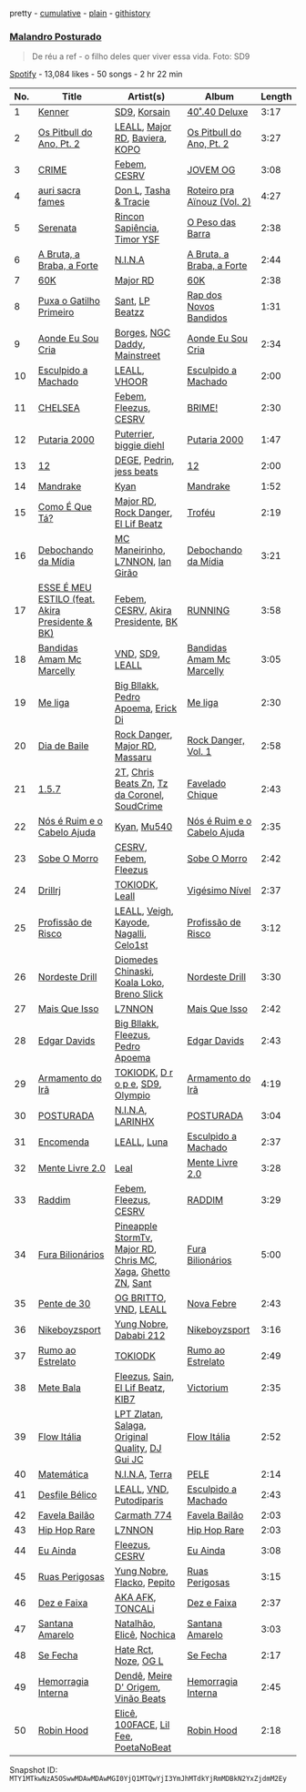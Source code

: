 pretty - [cumulative](/playlists/cumulative/37i9dQZF1DWUOuypaVNd01.md) - [plain](/playlists/plain/37i9dQZF1DWUOuypaVNd01) - [githistory](https://github.githistory.xyz/mackorone/spotify-playlist-archive/blob/main/playlists/plain/37i9dQZF1DWUOuypaVNd01)

### [Malandro Posturado](https://open.spotify.com/playlist/37i9dQZF1DWUOuypaVNd01)

> De réu a ref \- o filho deles quer viver essa vida\. Foto: SD9

[Spotify](https://open.spotify.com/user/spotify) - 13,084 likes - 50 songs - 2 hr 22 min

| No. | Title | Artist(s) | Album | Length |
|---|---|---|---|---|
| 1 | [Kenner](https://open.spotify.com/track/19lLjXxxDDWQCxO69QU5Zr) | [SD9](https://open.spotify.com/artist/5vISZlkpbDSJybQqgUeF52), [Korsain](https://open.spotify.com/artist/3mzX21OpC0y7SgIOKCSpKL) | [40˚.40 Deluxe](https://open.spotify.com/album/15pZ53TSgyuAfNOqt2hnpM) | 3:17 |
| 2 | [Os Pitbull do Ano, Pt\. 2](https://open.spotify.com/track/2WLjFfNF7aIdTk6SVVo6NR) | [LEALL](https://open.spotify.com/artist/4h52MPCFvx56uhmH254Uqz), [Major RD](https://open.spotify.com/artist/76hYPcWML9NGEh8LashwT5), [Baviera](https://open.spotify.com/artist/6cUTkFvlPW27lYc3qcoOgy), [KOPO](https://open.spotify.com/artist/3vSHkuSE00R9QBkm5SByaA) | [Os Pitbull do Ano, Pt\. 2](https://open.spotify.com/album/6dI7q22ZoKPIzWuWDVoawl) | 3:27 |
| 3 | [CRIME](https://open.spotify.com/track/6VZ4iuA1y0utK4YR9dMfhu) | [Febem](https://open.spotify.com/artist/2Ip2jiEjsSe8pmRBzwTv5N), [CESRV](https://open.spotify.com/artist/1qJG1PpAGl1FnzYyCDU7x1) | [JOVEM OG](https://open.spotify.com/album/62rhAAgqTCXMeM5xXGOXMJ) | 3:08 |
| 4 | [auri sacra fames](https://open.spotify.com/track/3BL8FClujPbdn3Qz2vZaLi) | [Don L](https://open.spotify.com/artist/6U98XWjrUPnPtPBjEprDmu), [Tasha & Tracie](https://open.spotify.com/artist/5Gv1C1LY8pWiYcfcdjSNMT) | [Roteiro pra Aïnouz \(Vol\. 2\)](https://open.spotify.com/album/2lsICIaiaE3ZOYbX9vm1UL) | 4:27 |
| 5 | [Serenata](https://open.spotify.com/track/0i3tVVp12fqp55ZediozgQ) | [Rincon Sapiência](https://open.spotify.com/artist/6syQjkQSMIrzw5cFnNRheo), [Timor YSF](https://open.spotify.com/artist/5iyA3j1yVqGBgaKCeiUIzO) | [O Peso das Barra](https://open.spotify.com/album/1NQxhguiFlOyNnshi7qpkL) | 2:38 |
| 6 | [A Bruta, a Braba, a Forte](https://open.spotify.com/track/2N54ghEQWbNZ9Y39Wr2JKg) | [N.I.N.A](https://open.spotify.com/artist/32NfHH4nSmu97Z4RQjPyET) | [A Bruta, a Braba, a Forte](https://open.spotify.com/album/73h7cH1GkuOSBMZ9sgX5zb) | 2:44 |
| 7 | [60K](https://open.spotify.com/track/45T7K7sercGwxi5sU4wqAK) | [Major RD](https://open.spotify.com/artist/76hYPcWML9NGEh8LashwT5) | [60K](https://open.spotify.com/album/280tU4xoWJ10EcJoc0YOkT) | 2:38 |
| 8 | [Puxa o Gatilho Primeiro](https://open.spotify.com/track/72BLgAUeyFgAX8T033l8Wv) | [Sant](https://open.spotify.com/artist/7IlBcKrGUBJ0NKdnbDde89), [LP Beatzz](https://open.spotify.com/artist/3WFKRRXUORuPPdH11Spele) | [Rap dos Novos Bandidos](https://open.spotify.com/album/2rYLZlhbWbcjNJg3PiwV9O) | 1:31 |
| 9 | [Aonde Eu Sou Cria](https://open.spotify.com/track/5ZSCMCmUNxnRTDuYZxK3ah) | [Borges](https://open.spotify.com/artist/6jBww4kwlSrjaNYP7AQPtX), [NGC Daddy](https://open.spotify.com/artist/2iNFFCEAFdfAV5hPdpMk6x), [Mainstreet](https://open.spotify.com/artist/25XJqeReVV38w0tR04GGBd) | [Aonde Eu Sou Cria](https://open.spotify.com/album/2kMW9ybuXIlpW86XOEf6k1) | 2:34 |
| 10 | [Esculpido a Machado](https://open.spotify.com/track/3Ukj7F16inQlhbExukF9YC) | [LEALL](https://open.spotify.com/artist/4h52MPCFvx56uhmH254Uqz), [VHOOR](https://open.spotify.com/artist/0aEDa47F4RWuk4Udm0SEoH) | [Esculpido a Machado](https://open.spotify.com/album/5BCSltKIxLBav5MEeF0aOh) | 2:00 |
| 11 | [CHELSEA](https://open.spotify.com/track/2ush2pr0bKqYdT9oeBsHS7) | [Febem](https://open.spotify.com/artist/2Ip2jiEjsSe8pmRBzwTv5N), [Fleezus](https://open.spotify.com/artist/5vl7Vj67mORmn0yJccFCfq), [CESRV](https://open.spotify.com/artist/1qJG1PpAGl1FnzYyCDU7x1) | [BRIME!](https://open.spotify.com/album/4SthjdqHeQOrm8JfZIq979) | 2:30 |
| 12 | [Putaria 2000](https://open.spotify.com/track/5Qjz1w6gyWje58AK2u0IMV) | [Puterrier](https://open.spotify.com/artist/0zbO4WWM2wJM3ulFmCbMwB), [biggie diehl](https://open.spotify.com/artist/4EEMmF8KqAKox5uogK8uhy) | [Putaria 2000](https://open.spotify.com/album/6PX62HEjc1VcSeGGrauuaC) | 1:47 |
| 13 | [12](https://open.spotify.com/track/0o0wW2KjzK3Cg3RM29lCbI) | [DEGE](https://open.spotify.com/artist/3lrVtMWQakf49Evasc4FFW), [Pedrin](https://open.spotify.com/artist/7nhTCM7Tuu7NRQZsmpBIBg), [jess beats](https://open.spotify.com/artist/7uskxjQtkzfiqHCNIIv3gD) | [12](https://open.spotify.com/album/68m25Mk20x1Ux9gd9QSoPb) | 2:00 |
| 14 | [Mandrake](https://open.spotify.com/track/7eL0pC73XR5EF940YEk79k) | [Kyan](https://open.spotify.com/artist/05qCf6M7E7AxizHVmrcPqh) | [Mandrake](https://open.spotify.com/album/5VsdDBaIJUPr6Oz5tqc6Mg) | 1:52 |
| 15 | [Como É Que Tá?](https://open.spotify.com/track/64bJ83px2Htf20Eo3n9trz) | [Major RD](https://open.spotify.com/artist/76hYPcWML9NGEh8LashwT5), [Rock Danger](https://open.spotify.com/artist/1mjuRRMumbLmGmHmYvMDcb), [El Lif Beatz](https://open.spotify.com/artist/0HBQtIkqXtoKagoPOgxK8k) | [Troféu](https://open.spotify.com/album/5M274S1cUS8suxN7aD4hvp) | 2:19 |
| 16 | [Debochando da Mídia](https://open.spotify.com/track/24cOHkrtGGQmKvA8R9BNin) | [MC Maneirinho](https://open.spotify.com/artist/3M8aD9XWxfel3jZakRbibZ), [L7NNON](https://open.spotify.com/artist/57AnmAPPIGLalUHf79O5sc), [Ian Girão](https://open.spotify.com/artist/5XQEbbbweicO6g4nCj8TSF) | [Debochando da Mídia](https://open.spotify.com/album/12PFddiRwZQ5GQ3p24jZTo) | 3:21 |
| 17 | [ESSE É MEU ESTILO \(feat\. Akira Presidente & BK\)](https://open.spotify.com/track/6TuFeSKT62xvhsrAeRMG0d) | [Febem](https://open.spotify.com/artist/2Ip2jiEjsSe8pmRBzwTv5N), [CESRV](https://open.spotify.com/artist/1qJG1PpAGl1FnzYyCDU7x1), [Akira Presidente](https://open.spotify.com/artist/6ZnwtQznVleZpEkQINdyfG), [BK](https://open.spotify.com/artist/1YOVBTvznjiDvtAj4ExHeo) | [RUNNING](https://open.spotify.com/album/50T8RSK9OuebjbS4f5uqZV) | 3:58 |
| 18 | [Bandidas Amam Mc Marcelly](https://open.spotify.com/track/2QO4r7oo203Wb0Y4Y6RprZ) | [VND](https://open.spotify.com/artist/1XxGXIW0xJuiW267WuDgNP), [SD9](https://open.spotify.com/artist/5vISZlkpbDSJybQqgUeF52), [LEALL](https://open.spotify.com/artist/4h52MPCFvx56uhmH254Uqz) | [Bandidas Amam Mc Marcelly](https://open.spotify.com/album/06i2iP2VgBM9S0CsWYOzpN) | 3:05 |
| 19 | [Me liga](https://open.spotify.com/track/4ia06gVwN3wMDpZXRMFcX6) | [Big Bllakk](https://open.spotify.com/artist/2676LWh4GgqdAaYkRpqTcd), [Pedro Apoema](https://open.spotify.com/artist/1eJwhQn6j41JvgXfWeh2g0), [Erick Di](https://open.spotify.com/artist/6ITlDmLtSRT8f36NVQQENS) | [Me liga](https://open.spotify.com/album/3VeZjOr9TbplcmNHzZ9xG7) | 2:30 |
| 20 | [Dia de Baile](https://open.spotify.com/track/3dYN651z0KSUQnC0fxCKWN) | [Rock Danger](https://open.spotify.com/artist/1mjuRRMumbLmGmHmYvMDcb), [Major RD](https://open.spotify.com/artist/76hYPcWML9NGEh8LashwT5), [Massaru](https://open.spotify.com/artist/6NPvzQnxY7WwRMoN2qVBHU) | [Rock Danger, Vol\. 1](https://open.spotify.com/album/10NgAPEXrO27p2uhmuZgyu) | 2:58 |
| 21 | [1.5.7](https://open.spotify.com/track/3dkXSYgqtNE3BlLendqGnU) | [2T](https://open.spotify.com/artist/3ls0I42IWbgbZFnFCfi21m), [Chris Beats Zn](https://open.spotify.com/artist/0YOr5sV4zMMyj5xviWiFjW), [Tz da Coronel](https://open.spotify.com/artist/3lIU3RoZiHen1QXAQ3KQ9e), [SoudCrime](https://open.spotify.com/artist/0Huu7Wxkay3mCaoMuVkRNg) | [Favelado Chique](https://open.spotify.com/album/3LK4YpBTi5RpBm4GxVOmiV) | 2:43 |
| 22 | [Nós é Ruim e o Cabelo Ajuda](https://open.spotify.com/track/0WGiVPRKaQHsBVk21nV05K) | [Kyan](https://open.spotify.com/artist/05qCf6M7E7AxizHVmrcPqh), [Mu540](https://open.spotify.com/artist/13yQqjPy4Esq0Ru3R1fipU) | [Nós é Ruim e o Cabelo Ajuda](https://open.spotify.com/album/2AgCmiFrUKSt5e9BplxhSY) | 2:35 |
| 23 | [Sobe O Morro](https://open.spotify.com/track/4ZjDDf6NjEVHSwJwAjeJj6) | [CESRV](https://open.spotify.com/artist/1qJG1PpAGl1FnzYyCDU7x1), [Febem](https://open.spotify.com/artist/2Ip2jiEjsSe8pmRBzwTv5N), [Fleezus](https://open.spotify.com/artist/5vl7Vj67mORmn0yJccFCfq) | [Sobe O Morro](https://open.spotify.com/album/7vAYVJSHSebqNrnJT70Gcl) | 2:42 |
| 24 | [Drillrj](https://open.spotify.com/track/582gTnhPMIKNdcq1msVk06) | [TOKIODK](https://open.spotify.com/artist/3l3kTDXnvYNA4u1kLLvLn2), [Leall](https://open.spotify.com/artist/0trEdCC5bGSyFlUJQkUdLh) | [Vigésimo Nível](https://open.spotify.com/album/2O1p59ZbY2YuoVPnyeNezL) | 2:37 |
| 25 | [Profissão de Risco](https://open.spotify.com/track/0VbsQqFP4YkpiwyjIXC21h) | [LEALL](https://open.spotify.com/artist/4h52MPCFvx56uhmH254Uqz), [Veigh](https://open.spotify.com/artist/4YqwRbMLqGHRHLS1w2ZKse), [Kayode](https://open.spotify.com/artist/4INEA2DC8oSfrwawiCuHqW), [Nagalli](https://open.spotify.com/artist/6TPJK8tv3AKKSsw0lENTQk), [Celo1st](https://open.spotify.com/artist/6RC5tRbakJ46EExHuPmxzK) | [Profissão de Risco](https://open.spotify.com/album/7mMoKdsoG6KO15aaScHWn3) | 3:12 |
| 26 | [Nordeste Drill](https://open.spotify.com/track/5SW559Oub9rW4r5kcDi0u2) | [Diomedes Chinaski](https://open.spotify.com/artist/6DDTbUgrNrVcAJFVrOjmVK), [Koala Loko](https://open.spotify.com/artist/3D3Q25hJkAAGUNdgWXhgE4), [Breno Slick](https://open.spotify.com/artist/5VE7rFKXMHsnDbFGtWbUKP) | [Nordeste Drill](https://open.spotify.com/album/72Grmd129hadPAOJllbvk8) | 3:30 |
| 27 | [Mais Que Isso](https://open.spotify.com/track/7cwOSjgr1DexGiCOeO4mAK) | [L7NNON](https://open.spotify.com/artist/0JjPiLQNgAFaEkwoy56B1C) | [Mais Que Isso](https://open.spotify.com/album/1K7HUVEUPfDuai2PY91Hfa) | 2:42 |
| 28 | [Edgar Davids](https://open.spotify.com/track/0w2QbGCv0JnoApWEo9BpLD) | [Big Bllakk](https://open.spotify.com/artist/2676LWh4GgqdAaYkRpqTcd), [Fleezus](https://open.spotify.com/artist/5vl7Vj67mORmn0yJccFCfq), [Pedro Apoema](https://open.spotify.com/artist/1eJwhQn6j41JvgXfWeh2g0) | [Edgar Davids](https://open.spotify.com/album/5mPtaxRSVTVuNgwE42ocMf) | 2:43 |
| 29 | [Armamento do Irã](https://open.spotify.com/track/0f0UWMjbkFVqqzfNbZ63gK) | [TOKIODK](https://open.spotify.com/artist/3l3kTDXnvYNA4u1kLLvLn2), [D r o p e](https://open.spotify.com/artist/7gi8fAAoPMkO2vcESXGG2Y), [SD9](https://open.spotify.com/artist/5vISZlkpbDSJybQqgUeF52), [Olympio](https://open.spotify.com/artist/1nR1Ogb4hP9WzmUbIArZ72) | [Armamento do Irã](https://open.spotify.com/album/314mnlgW2t6N71Kj6ZcCKo) | 4:19 |
| 30 | [POSTURADA](https://open.spotify.com/track/0euWggV5fDuqETOiM7q9Fy) | [N.I.N.A](https://open.spotify.com/artist/32NfHH4nSmu97Z4RQjPyET), [LARINHX](https://open.spotify.com/artist/00kQ5yo7yxd5KC1ihuH77i) | [POSTURADA](https://open.spotify.com/album/3F6LShFIMQmNiD1qTc6zf8) | 3:04 |
| 31 | [Encomenda](https://open.spotify.com/track/2AcXPYmNCL0928ISaAqhLw) | [LEALL](https://open.spotify.com/artist/4h52MPCFvx56uhmH254Uqz), [Luna](https://open.spotify.com/artist/2uY6iqNed0QZuENdRbxiaW) | [Esculpido a Machado](https://open.spotify.com/album/5BCSltKIxLBav5MEeF0aOh) | 2:37 |
| 32 | [Mente Livre 2.0](https://open.spotify.com/track/28j4gJgXCh0CmMpCMx09nX) | [Leal](https://open.spotify.com/artist/1BnymgkHol5jSOx3KBkBjs) | [Mente Livre 2.0](https://open.spotify.com/album/1tpPk1gb5iQBBYT7wmnabD) | 3:28 |
| 33 | [Raddim](https://open.spotify.com/track/3yoWQ2192aCD6LyChIUmAR) | [Febem](https://open.spotify.com/artist/2Ip2jiEjsSe8pmRBzwTv5N), [Fleezus](https://open.spotify.com/artist/5vl7Vj67mORmn0yJccFCfq), [CESRV](https://open.spotify.com/artist/1qJG1PpAGl1FnzYyCDU7x1) | [RADDIM](https://open.spotify.com/album/4bz8Hy3tV46QYTsQ3KbSh0) | 3:29 |
| 34 | [Fura Bilionários](https://open.spotify.com/track/2T2Xc0TPWKnUTcvN4XbmBC) | [Pineapple StormTv](https://open.spotify.com/artist/09U6hmCerKcIJrixubiBjm), [Major RD](https://open.spotify.com/artist/76hYPcWML9NGEh8LashwT5), [Chris MC](https://open.spotify.com/artist/0obu7Om4zu9ahul5DI4JtY), [Xaga](https://open.spotify.com/artist/6d7xhkmwkbhwqF5j57IaL6), [Ghetto ZN](https://open.spotify.com/artist/3j081Zyys4b40Q0DSogq1K), [Sant](https://open.spotify.com/artist/7IlBcKrGUBJ0NKdnbDde89) | [Fura Bilionários](https://open.spotify.com/album/5fQq0eTv40IQzcWu4gYL7w) | 5:00 |
| 35 | [Pente de 30](https://open.spotify.com/track/5ykEJNLrXkkgShLyPaJt2e) | [OG BRITTO](https://open.spotify.com/artist/3sJkWvmIolNQZkWUrLRSJF), [VND](https://open.spotify.com/artist/1XxGXIW0xJuiW267WuDgNP), [LEALL](https://open.spotify.com/artist/4h52MPCFvx56uhmH254Uqz) | [Nova Febre](https://open.spotify.com/album/1sJhdEu5L79eaACENANaas) | 2:43 |
| 36 | [Nikeboyzsport](https://open.spotify.com/track/5QXrsgfoCYoU1d1MVrcaas) | [Yung Nobre](https://open.spotify.com/artist/1zRwEApJZMUKUZDPYTNsrB), [Dababi 212](https://open.spotify.com/artist/1BvG6DgsQB8Om5T7OUzo5L) | [Nikeboyzsport](https://open.spotify.com/album/3ecynLJ2U5ZPN2xd2pal6b) | 3:16 |
| 37 | [Rumo ao Estrelato](https://open.spotify.com/track/16drvh4x8015NoE0TxuYjx) | [TOKIODK](https://open.spotify.com/artist/3l3kTDXnvYNA4u1kLLvLn2) | [Rumo ao Estrelato](https://open.spotify.com/album/6Dd918PHnk7qcSd7t7zcUu) | 2:49 |
| 38 | [Mete Bala](https://open.spotify.com/track/0aJTyefn3JUKPW2khHa7uc) | [Fleezus](https://open.spotify.com/artist/5vl7Vj67mORmn0yJccFCfq), [Sain](https://open.spotify.com/artist/26aPjwxSSJsGy6yQ19YL55), [El Lif Beatz](https://open.spotify.com/artist/0HBQtIkqXtoKagoPOgxK8k), [KIB7](https://open.spotify.com/artist/7lSYO6wq6ueSYYIEUbF92u) | [Victorium](https://open.spotify.com/album/03KdnSdZ7v4ehCFLwNeOcm) | 2:35 |
| 39 | [Flow Itália](https://open.spotify.com/track/2SvBhrgOLk2wY4ZWeX9JQ1) | [LPT Zlatan](https://open.spotify.com/artist/5U55IfWwerZXAqb1WNNfCX), [Salaga](https://open.spotify.com/artist/4Pqz6aZYK7On1mzad1vjeG), [Original Quality](https://open.spotify.com/artist/5ZTnWo7IY6rdIxm6aTSR84), [DJ Gui JC](https://open.spotify.com/artist/52sRoPRISSFCi3ptbDXOQA) | [Flow Itália](https://open.spotify.com/album/4HfKwBLgDIUuzhg2hn7jAE) | 2:52 |
| 40 | [Matemática](https://open.spotify.com/track/1xRxdXBGDY5O89pKp40i0L) | [N.I.N.A](https://open.spotify.com/artist/32NfHH4nSmu97Z4RQjPyET), [Terra](https://open.spotify.com/artist/0wTyCMz1sLbxVNN0OP18oW) | [PELE](https://open.spotify.com/album/57LANvZ85BtVlj31EAY7EK) | 2:14 |
| 41 | [Desfile Bélico](https://open.spotify.com/track/2HKkqPRwK207KezeMbiTTA) | [LEALL](https://open.spotify.com/artist/4h52MPCFvx56uhmH254Uqz), [VND](https://open.spotify.com/artist/1XxGXIW0xJuiW267WuDgNP), [Putodiparis](https://open.spotify.com/artist/6EovSgXkFoczi75DiOsn4b) | [Esculpido a Machado](https://open.spotify.com/album/5BCSltKIxLBav5MEeF0aOh) | 2:43 |
| 42 | [Favela Bailão](https://open.spotify.com/track/5extYhflXbMKDv9vGi74B4) | [Carmath 774](https://open.spotify.com/artist/3xyYIJJKr0sb4WbEr4raFx) | [Favela Bailão](https://open.spotify.com/album/1t5NyVCHhjqiLkv4mzi7v6) | 2:03 |
| 43 | [Hip Hop Rare](https://open.spotify.com/track/1a2H78ZsONNYxfv9EuODnR) | [L7NNON](https://open.spotify.com/artist/0JjPiLQNgAFaEkwoy56B1C) | [Hip Hop Rare](https://open.spotify.com/album/41cCM6GZyRz1WtpE7WBxjB) | 2:03 |
| 44 | [Eu Ainda](https://open.spotify.com/track/0XiAYDYnDYlr3CCql7rM1o) | [Fleezus](https://open.spotify.com/artist/5vl7Vj67mORmn0yJccFCfq), [CESRV](https://open.spotify.com/artist/1qJG1PpAGl1FnzYyCDU7x1) | [Eu Ainda](https://open.spotify.com/album/102v3MHRjG0nSixpmXsakd) | 3:08 |
| 45 | [Ruas Perigosas](https://open.spotify.com/track/4ncbfsjnaim9mWZPJCrDds) | [Yung Nobre](https://open.spotify.com/artist/1zRwEApJZMUKUZDPYTNsrB), [Flacko](https://open.spotify.com/artist/6r1OIJXsdVTkhH6ueDzOew), [Pepito](https://open.spotify.com/artist/27agYrHqpHeDP8mI0gtw7N) | [Ruas Perigosas](https://open.spotify.com/album/4v2JRf5uvB7JYnwMABEZzV) | 3:15 |
| 46 | [Dez e Faixa](https://open.spotify.com/track/6IL4ZRTz8QlJ6VuSg3F3Rv) | [AKA AFK](https://open.spotify.com/artist/1ZEPj2UWxPZEELctnTNRca), [TONCALi](https://open.spotify.com/artist/3enZVLaByIf1A6appp41gc) | [Dez e Faixa](https://open.spotify.com/album/0soK3TwSlDh53P3q48WPdK) | 2:37 |
| 47 | [Santana Amarelo](https://open.spotify.com/track/68DsnQjAUwCQqzl7AwAq6l) | [Natalhão](https://open.spotify.com/artist/5ptoEbRZaVPuPXvWdsRrWc), [Elicê](https://open.spotify.com/artist/7IWi4NOiLz0JJ0qJhCYLN0), [Nochica](https://open.spotify.com/artist/7KXVP4FXUjg321zasfnoBZ) | [Santana Amarelo](https://open.spotify.com/album/2I3a1NXZt4AdF5LqltpY7P) | 3:03 |
| 48 | [Se Fecha](https://open.spotify.com/track/5iinZw7x6qOVf48tgBGpI5) | [Hate Rct](https://open.spotify.com/artist/0g36YnLj0KIFfgJhTeM9d7), [Noze](https://open.spotify.com/artist/0D7VE7FoqaknItgitI6Ojc), [OG L](https://open.spotify.com/artist/6usXKXCK5gkyeZ18o3Fmg6) | [Se Fecha](https://open.spotify.com/album/0mt6v6UL8sTN16kwK4sWHB) | 2:17 |
| 49 | [Hemorragia Interna](https://open.spotify.com/track/7gqW8qNovNWU6FhgC4o2Wb) | [Dendê](https://open.spotify.com/artist/306dURz1s90QIIZaVusODl), [Meire D' Origem](https://open.spotify.com/artist/3osVa8ApiX4HGAQx9K8A1E), [Vinão Beats](https://open.spotify.com/artist/6z3MdWWG4r2vJivLpHV9WH) | [Hemorragia Interna](https://open.spotify.com/album/6tKsJWAPbnZbY6uoM442xO) | 2:45 |
| 50 | [Robin Hood](https://open.spotify.com/track/6p9qeFk5GCSqbZglNYa48C) | [Elicê](https://open.spotify.com/artist/7IWi4NOiLz0JJ0qJhCYLN0), [100FACE](https://open.spotify.com/artist/7fwOmpfbpAfTFXT0ZHlxwx), [Lil Fee](https://open.spotify.com/artist/1DPa1bBQHN7FpxN8naqEEl), [PoetaNoBeat](https://open.spotify.com/artist/3mFb9oHAuhW1RmrR7St4vP) | [Robin Hood](https://open.spotify.com/album/0h5JsBVrmQganNjaLXpuPd) | 2:18 |

Snapshot ID: `MTY1MTkwNzA5OSwwMDAwMDAwMGI0YjQ1MTQwYjI3YmJhMTdkYjRmMDBkN2YxZjdmM2Ey`
